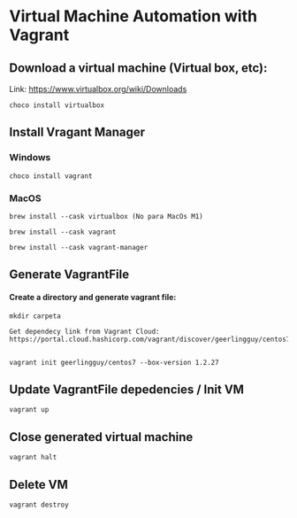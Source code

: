 # Virtual Machine Automation with Vagrant


## Download a virtual machine (Virtual box, etc):

Link: 
https://www.virtualbox.org/wiki/Downloads
    
    choco install virtualbox

## Install Vragant Manager
    
### Windows

    choco install vagrant

### MacOS
    brew install --cask virtualbox (No para MacOs M1)

    brew install --cask vagrant
    
    brew install --cask vagrant-manager


## Generate VagrantFile
####  Create a directory and generate vagrant file:

    mkdir carpeta

    Get dependecy link from Vagrant Cloud: 
    https://portal.cloud.hashicorp.com/vagrant/discover/geerlingguy/centos7


    vagrant init geerlingguy/centos7 --box-version 1.2.27

## Update VagrantFile depedencies / Init VM
    vagrant up

## Close generated virtual machine
    vagrant halt


## Delete VM
    vagrant destroy





